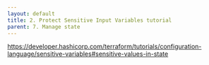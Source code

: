 ```yaml
---
layout: default
title: 2. Protect Sensitive Input Variables tutorial
parent: 7. Manage state
---
```


https://developer.hashicorp.com/terraform/tutorials/configuration-language/sensitive-variables#sensitive-values-in-state


